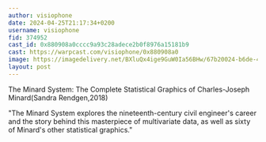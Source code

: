 ```yaml
---
author: visiophone
date: 2024-04-25T21:17:34+0200
username: visiophone
fid: 374952
cast_id: 0x880908a0cccc9a93c28adece2b0f8976a15181b9
cast: https://warpcast.com/visiophone/0x880908a0
image: https://imagedelivery.net/BXluQx4ige9GuW0Ia56BHw/67b20024-b6de-4bc9-ae9e-fcc8954e8300/original
layout: post
---
```

The Minard System: The Complete Statistical Graphics of Charles-Joseph Minard(Sandra Rendgen,2018)  
  
"The Minard System explores the nineteenth-century civil engineer's career and the story behind this masterpiece of multivariate data, as well as sixty of Minard's other statistical graphics."  

<img src='https://imagedelivery.net/BXluQx4ige9GuW0Ia56BHw/67b20024-b6de-4bc9-ae9e-fcc8954e8300/original' alt='' referrerpolicy='no-referrer'/>
<img src='https://imagedelivery.net/BXluQx4ige9GuW0Ia56BHw/f34e6e4d-b94a-434b-2ab0-27ab3ee9e100/original' alt='' referrerpolicy='no-referrer'/>